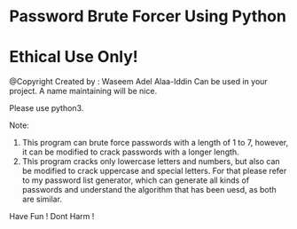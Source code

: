 # Password Brute Forcer Using Python
# Ethical Use Only! 


@Copyright
Created by : Waseem Adel Alaa-Iddin
Can be used in your project. A name maintaining will be nice.





Please use python3. 


Note:
1) This program can brute force passwords with a length of 1 to 7, however, it can be modified to crack passwords with a longer length.
2) This program cracks only lowercase letters and numbers, but also can be modified to crack uppercase and special letters. For that please refer to my password list generator, which can generate all kinds of passwords and understand the algorithm that has been uesd, as both are similar.



Have Fun !
Dont Harm !
